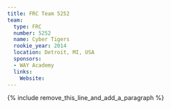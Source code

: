 ```yaml
---
title: FRC Team 5252
team:
  type: FRC
  number: 5252
  name: Cyber Tigers
  rookie_year: 2014
  location: Detroit, MI, USA
  sponsors:
  - WAY Academy
  links:
    Website:
---
```


{% include remove_this_line_and_add_a_paragraph %}